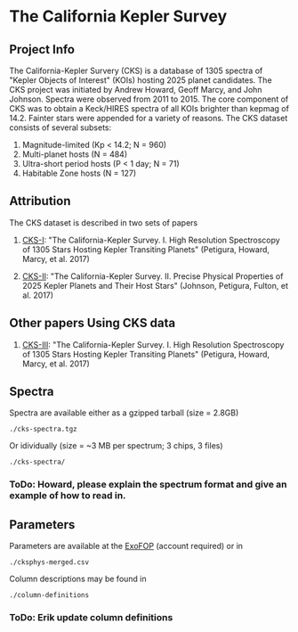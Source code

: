 # The California Kepler Survey

## Project Info

The California-Kepler Survery (CKS) is a database of 1305 spectra of "Kepler Objects of Interest" (KOIs) hosting 2025 planet candidates. The CKS project was initiated by Andrew Howard, Geoff Marcy, and John Johnson. Spectra were observed from 2011 to 2015. The core component of CKS was to obtain a Keck/HIRES spectra of all KOIs brighter than kepmag of 14.2. Fainter stars were appended for a variety of reasons. The CKS dataset consists of several subsets:

1. Magnitude-limited (Kp < 14.2; N = 960)
2. Multi-planet hosts (N = 484)
3. Ultra-short period hosts (P < 1 day; N = 71)
4. Habitable Zone hosts (N = 127)

## Attribution 

The CKS dataset is described in two sets of papers

1. [CKS-I](https://arxiv.org/abs/1703.10402): "The California-Kepler Survey. I. High Resolution Spectroscopy of 1305 Stars Hosting Kepler Transiting Planets" (Petigura, Howard, Marcy, et al. 2017)

2. [CKS-II](https://arxiv.org/abs/1703.10402): "The California-Kepler Survey. II. Precise Physical Properties of 2025 Kepler Planets and Their Host Stars" (Johnson, Petigura, Fulton, et al. 2017)

## Other papers Using CKS data

1. [CKS-III](https://arxiv.org/abs/1703.10402): "The California-Kepler Survey. I. High Resolution Spectroscopy of 1305 Stars Hosting Kepler Transiting Planets" (Petigura, Howard, Marcy, et al. 2017)

## Spectra 

Spectra are available either as a gzipped tarball (size = 2.8GB)

```
./cks-spectra.tgz
```

Or idividually (size = ~3 MB per spectrum; 3 chips, 3 files)

```
./cks-spectra/
```

### ToDo: Howard, please explain the spectrum format and give an example of how to read in.

## Parameters

Parameters are available at the [ExoFOP](https://exofop.ipac.caltech.edu/kepler/welcome.php) (account required) or in 

```
./cksphys-merged.csv
```

Column descriptions may be found in

```
./column-definitions
```

### ToDo: Erik update column definitions





